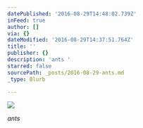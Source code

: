 ```yaml
---
datePublished: '2016-08-29T14:48:02.739Z'
inFeed: true
author: []
via: {}
dateModified: '2016-08-29T14:37:51.764Z'
title: ''
publisher: {}
description: 'ants '
starred: false
sourcePath: _posts/2016-08-29-ants.md
_type: Blurb

---
```

![](https://the-grid-user-content.s3-us-west-2.amazonaws.com/1361b3f2-30a9-4577-8a05-e1cc56e5a91a.jpg)

_ants_